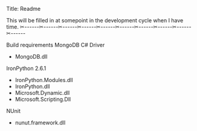 Title: Readme

This will be filled in at somepoint in the development cycle when I have time.
✂------✂------✂------✂------✂------✂------✂------✂------✂------✂------

Build requirements
MongoDB C# Driver
- MongoDB.dll

IronPython 2.6.1 
- IronPython.Modules.dll
- IronPython.dll
- Microsoft.Dynamic.dll
- Microsoft.Scripting.Dll

NUnit
- nunut.framework.dll
